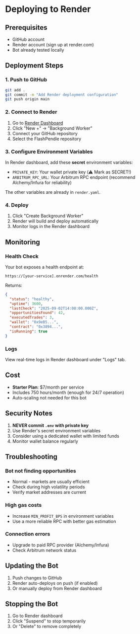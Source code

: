 # Deploying to Render

## Prerequisites
- GitHub account
- Render account (sign up at render.com)
- Bot already tested locally

## Deployment Steps

### 1. Push to GitHub
```bash
git add .
git commit -m "Add Render deployment configuration"
git push origin main
```

### 2. Connect to Render
1. Go to [Render Dashboard](https://dashboard.render.com)
2. Click "New +" → "Background Worker"
3. Connect your GitHub repository
4. Select the FlashPendle repository

### 3. Configure Environment Variables
In Render dashboard, add these **secret** environment variables:
- `PRIVATE_KEY`: Your wallet private key (⚠️ Mark as SECRET!)
- `ARBITRUM_RPC_URL`: Your Arbitrum RPC endpoint (recommend Alchemy/Infura for reliability)

The other variables are already in `render.yaml`.

### 4. Deploy
1. Click "Create Background Worker"
2. Render will build and deploy automatically
3. Monitor logs in the Render dashboard

## Monitoring

### Health Check
Your bot exposes a health endpoint at:
```
https://[your-service].onrender.com/health
```

Returns:
```json
{
  "status": "healthy",
  "uptime": 3600,
  "lastCheck": "2025-09-02T14:00:00.000Z",
  "opportunitiesFound": 42,
  "executedTrades": 3,
  "wallet": "0x9eB5...",
  "contract": "0x3894...",
  "isRunning": true
}
```

### Logs
View real-time logs in Render dashboard under "Logs" tab.

## Cost
- **Starter Plan**: $7/month per service
- Includes 750 hours/month (enough for 24/7 operation)
- Auto-scaling not needed for this bot

## Security Notes
1. **NEVER commit `.env` with private key**
2. Use Render's secret environment variables
3. Consider using a dedicated wallet with limited funds
4. Monitor wallet balance regularly

## Troubleshooting

### Bot not finding opportunities
- Normal - markets are usually efficient
- Check during high volatility periods
- Verify market addresses are current

### High gas costs
- Increase `MIN_PROFIT_BPS` in environment variables
- Use a more reliable RPC with better gas estimation

### Connection errors
- Upgrade to paid RPC provider (Alchemy/Infura)
- Check Arbitrum network status

## Updating the Bot
1. Push changes to GitHub
2. Render auto-deploys on push (if enabled)
3. Or manually deploy from Render dashboard

## Stopping the Bot
1. Go to Render dashboard
2. Click "Suspend" to stop temporarily
3. Or "Delete" to remove completely